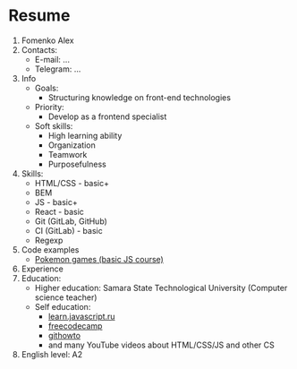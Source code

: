 # Resume

1. Fomenko Alex
2. Contacts:
   - E-mail: ...
   - Telegram: ...
3. Info
   - Goals:
     - Structuring knowledge on front-end technologies
   - Priority:
     - Develop as a frontend specialist
   - Soft skills:
     - High learning ability
     - Organization
     - Teamwork
     - Purposefulness
4. Skills:
   - HTML/CSS - basic+
   - BEM
   - JS - basic+
   - React - basic
   - Git (GitLab, GitHub)
   - CI (GitLab) - basic
   - Regexp
5. Code examples
   - [Pokemon games (basic JS course)](https://github.com/mrstatic23/pokemon-games)
6. Experience
7. Education:
   - Higher education: Samara State Technological University (Computer science teacher)
   - Self education:
     - [learn.javascript.ru](https://learn.javascript.ru/)
     - [freecodecamp](https://www.freecodecamp.org/)
     - [githowto](https://githowto.com/ru)
     - and many YouTube videos about HTML/CSS/JS and other CS
8. English level: A2

